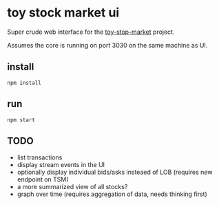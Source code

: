 # toy stock market ui

Super crude web interface for the [toy-stop-market](https://github.com/JosePedroDias/toy-stock-market) project.

Assumes the core is running on port 3030 on the same machine as UI.

## install

    npm install

## run

    npm start

## TODO

* list transactions
* display stream events in the UI
* optionally display individual bids/asks insteaed of LOB (requires new endpoint on TSM)
* a more summarized view of all stocks?
* graph over time (requires aggregation of data, needs thinking first)
